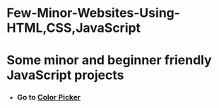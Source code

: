 # Few-Minor-Websites-Using-HTML,CSS,JavaScript
<h1>Some minor and beginner friendly JavaScript projects </h1>
<ul>
  <li> <h3> Go to <a target="blank" href="https://pickrandomcolor.netlify.app">Color Picker</a> </h3> </li>

</ul>  
